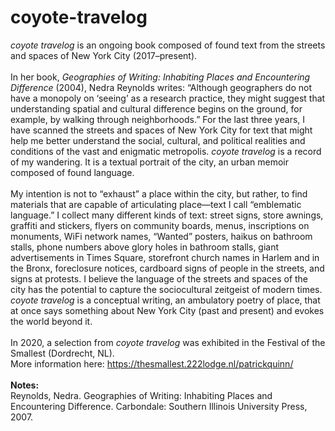 # coyote-travelog

<i>coyote travelog</i> is an ongoing book composed of found text from the streets and spaces of New York City (2017–present).<br>
<br>
In her book, <i>Geographies of Writing: Inhabiting Places and Encountering Difference</i> (2004), Nedra Reynolds writes: “Although geographers do not have a monopoly on ‘seeing’ as a research practice, they might suggest that understanding spatial and cultural difference begins on the ground, for example, by walking through neighborhoods.” For the last three years, I have scanned the streets and spaces of New York City for text that might help me better understand the social, cultural, and political realities and conditions of the vast and enigmatic metropolis. <i>coyote travelog</i> is a record of my wandering. It is a textual portrait of the city, an urban memoir composed of found language.<br>
<br>
My intention is not to “exhaust” a place within the city, but rather, to find materials that are capable of articulating place—text I call “emblematic language.” I collect many different kinds of text: street signs, store awnings, graffiti and stickers, flyers on community boards, menus, inscriptions on monuments, WiFi network names, “Wanted” posters, haikus on bathroom stalls, phone numbers above glory holes in bathroom stalls, giant advertisements in Times Square, storefront church names in Harlem and in the Bronx, foreclosure notices, cardboard signs of people in the streets, and signs at protests. I believe the language of the streets and spaces of the city has the potential to capture the sociocultural zeitgeist of modern times. <i>coyote travelog</i> is a conceptual writing, an ambulatory poetry of place, that at once says something about New York City (past and present) and evokes the world beyond it. <br>
<br>
In 2020, a selection from <i>coyote travelog</i> was exhibited in the Festival of the Smallest (Dordrecht, NL).<br>
More information here: 
https://thesmallest.222lodge.nl/patrickquinn/<br>
<br>
<b>Notes:</b><br>
Reynolds, Nedra. Geographies of Writing: Inhabiting Places and Encountering Difference. Carbondale: Southern Illinois University Press, 2007. 



